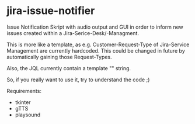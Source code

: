# jira-issue-notifier
Issue Notification Skript with audio output and GUI in order to inform new issues created within a Jira-Serice-Desk/-Managment.

This is more like a template, as e.g. Customer-Request-Type of Jira-Service Management are currently hardcoded.
This could be changed in future by automatically gaining those Request-Types.

Also, the JQL currently contain a template "<Project-Key>" string.

So, if you really want to use it, try to understand the code ;)

Requirements:
- tkinter
- gTTS
- playsound
